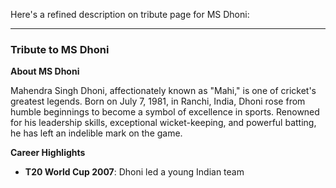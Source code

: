 Here's a refined description on tribute page for MS Dhoni:

---

### Tribute to MS Dhoni

**About MS Dhoni**

Mahendra Singh Dhoni, affectionately known as "Mahi," is one of cricket's greatest legends. Born on July 7, 1981, in Ranchi, India, Dhoni rose from humble beginnings to become a symbol of excellence in sports. Renowned for his leadership skills, exceptional wicket-keeping, and powerful batting, he has left an indelible mark on the game.

**Career Highlights**

- **T20 World Cup 2007**: Dhoni led a young Indian team
